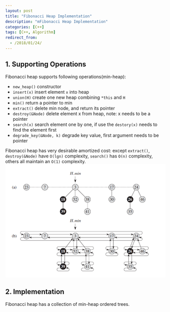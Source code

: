 ```yaml
---
layout: post
title: "Fibonacci Heap Implementation"
description: "mFibonacci Heap Implementation"
categories: [C++]
tags: [C++, Algorithm]
redirect_from:
  - /2018/01/24/
---
```

## 1. Supporting Operations
Fibonacci heap supports following operations(min-heap):

 - `new_heap()` constructor
 - `insert(x)` insert element `x` into heap
 - `union(H)` create one new heap combining `*this` and `H`
 - `min()` return a pointer to min
 - `extract()` delete min node, and return its pointer
 - `destroy(&Node)` delete element x from heap, note: x needs to be a pointer 
 - `search(x)` search element one by one, if use the `destory(x)` needs to find the element first
 - `degrade_key(&Node, k)` degrade key value, first argument needs to be pointer

 Fibonacci heap has very desirable amortized cost: except `extract()`, `destroy(&Node)` have `O(lgn)` complexity, `search()` has `O(n)` complexity, others all maintain an `O(1)` complexity.
![](../_picture/2018-01-25-Fibonacci_Heap/Fibonacci1.png)
## 2. Implementation
Fibonacci heap has a collection of min-heap ordered trees. 